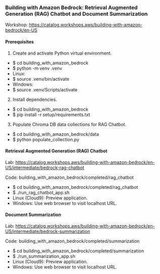 ### Building with Amazon Bedrock: Retrieval Augmented Generation (RAG) Chatbot and Document Summarization

Workshop: https://catalog.workshops.aws/building-with-amazon-bedrock/en-US

#### Prerequisites

1. Create and activate Python virtual environment.

- $ cd building_with_amazon_bedrock
- $ python -m venv .venv
- Linux:
- $ source .venv/bin/activate
- Windows:
- $ source .venv/Scripts/activate

2. Install dependencies.

- $ cd building_with_amazon_bedrock
- $ pip install -r setup/requirements.txt

3. Populate Chroma DB data collections for RAG Chatbot.

- $ cd building_with_amazon_bedrock/data
- $ python populate_collection.py

#### Retrieval Augmented Generation (RAG) Chatbot

Lab: https://catalog.workshops.aws/building-with-amazon-bedrock/en-US/intermediate/bedrock-rag-chatbot

Code: building_with_amazon_bedrock/completed/rag_chatbot

- $ cd building_with_amazon_bedrock/completed/rag_chatbot
- $ ./run_rag_chatbot_app.sh
- Linux (Cloud9): Preview application.
- Windows: Use web browser to visit localhost URL.

#### Document Summarization

Lab: https://catalog.workshops.aws/building-with-amazon-bedrock/en-US/intermediate/bedrock-summarization

Code: building_with_amazon_bedrock/completed/summarization

- $ cd building_with_amazon_bedrock/completed/summarization
- $ ./run_summarization_app.sh
- Linux (Cloud9): Preview application.
- Windows: Use web browser to visit localhost URL.
